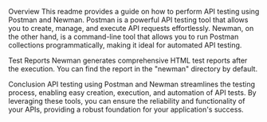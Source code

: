 


Overview
This readme provides a guide on how to perform API testing using Postman and Newman. Postman is a powerful API testing tool that allows you to create, manage, and execute API requests effortlessly. Newman, on the other hand, is a command-line tool that allows you to run Postman collections programmatically, making it ideal for automated API testing.

Test Reports
Newman generates comprehensive HTML test reports after the execution. You can find the report in the "newman" directory by default.

Conclusion
API testing using Postman and Newman streamlines the testing process, enabling easy creation, execution, and automation of API tests. By leveraging these tools, you can ensure the reliability and functionality of your APIs, providing a robust foundation for your application's success.

